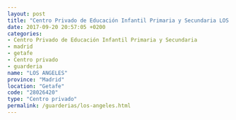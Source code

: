 ```yaml
---
layout: post
title: "Centro Privado de Educación Infantil Primaria y Secundaria LOS ANGELES"
date: 2017-09-20 20:57:05 +0200
categories:
- Centro Privado de Educación Infantil Primaria y Secundaria
- madrid
- getafe
- Centro privado
- guarderia
name: "LOS ANGELES"
province: "Madrid"
location: "Getafe"
code: "28026420"
type: "Centro privado"
permalink: /guarderias/los-angeles.html
---
```


